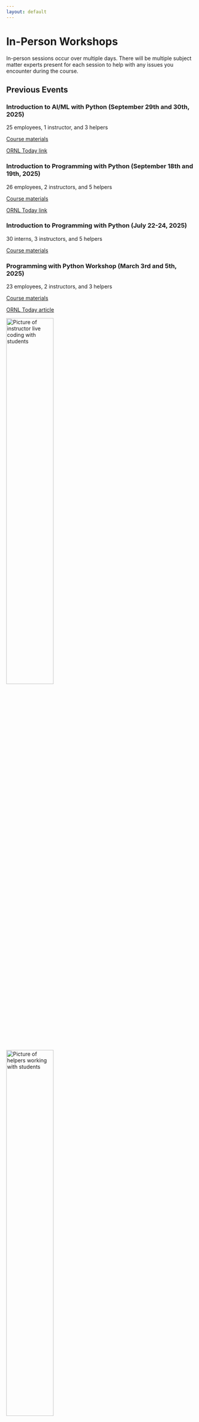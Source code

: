 ```yaml
---
layout: default
---
```


# In-Person Workshops

In-person sessions occur over multiple days. There will be multiple subject matter experts
present for each session to help with any issues you encounter during the course.

## Previous Events

### Introduction to AI/ML with Python (September 29th and 30th, 2025)

25 employees, 1 instructor, and 3 helpers

[Course materials](https://frobnitzem.github.io/machine-learning-neural-python/)

[ORNL Today link](https://ornl.sharepoint.com/Pages/Article.aspx?articleId=48263)

### Introduction to Programming with Python (September 18th and 19th, 2025)

26 employees, 2 instructors, and 5 helpers

[Course materials](https://ornl-training.github.io/2025-09-18-ORNL/)

[ORNL Today link](https://ornl.sharepoint.com/Pages/Article.aspx?articleId=48321)

### Introduction to Programming with Python (July 22-24, 2025)

30 interns, 3 instructors, and 5 helpers

[Course materials](https://ornl-training.github.io/2025-07-22-ORNL/)

### Programming with Python Workshop (March 3rd and 5th, 2025)

23 employees, 2 instructors, and 3 helpers

[Course materials](https://ornl-training.github.io/2025-03-03-ORNL/)

[ORNL Today article](https://ornl.sharepoint.com/Pages/Article.aspx?articleId=47304)

<div class="image-row">
    <img alt="Picture of instructor live coding with students" src="{{ site.github.url }}/public/img/2025-P02687.jpg" width="50%">
    <img alt="Picture of helpers working with students" src="{{ site.github.url }}/public/img/2025-P02691.jpg" width="50%">
</div>

### ORNL Software Carpentry Workshop (July 23-25, 2024)

20 interns, 3 instructors, and 2 helpers

[Course materials](https://ornl-training.github.io/2024-07-23-ORNL/)
